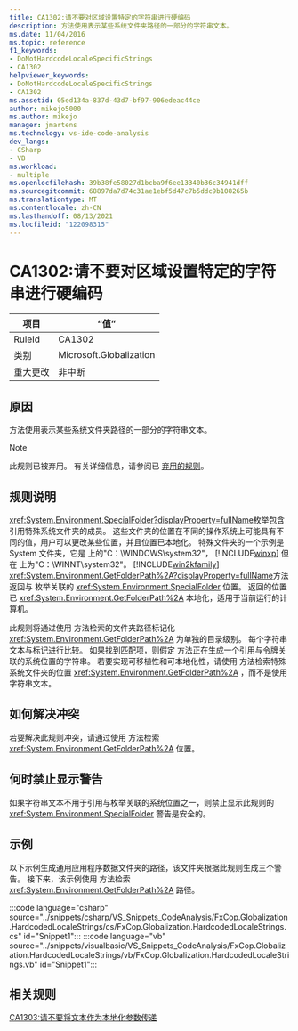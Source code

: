 ```yaml
---
title: CA1302:请不要对区域设置特定的字符串进行硬编码
description: 方法使用表示某些系统文件夹路径的一部分的字符串文本。
ms.date: 11/04/2016
ms.topic: reference
f1_keywords:
- DoNotHardcodeLocaleSpecificStrings
- CA1302
helpviewer_keywords:
- DoNotHardcodeLocaleSpecificStrings
- CA1302
ms.assetid: 05ed134a-837d-43d7-bf97-906edeac44ce
author: mikejo5000
ms.author: mikejo
manager: jmartens
ms.technology: vs-ide-code-analysis
dev_langs:
- CSharp
- VB
ms.workload:
- multiple
ms.openlocfilehash: 39b38fe58027d1bcba9f6ee13340b36c34941dff
ms.sourcegitcommit: 68897da7d74c31ae1ebf5d47c7b5ddc9b108265b
ms.translationtype: MT
ms.contentlocale: zh-CN
ms.lasthandoff: 08/13/2021
ms.locfileid: "122098315"
---
```

# <a name="ca1302-do-not-hardcode-locale-specific-strings"></a>CA1302:请不要对区域设置特定的字符串进行硬编码

|项目|“值”|
|-|-|
|RuleId|CA1302|
|类别|Microsoft.Globalization|
|重大更改|非中断|

## <a name="cause"></a>原因
方法使用表示某些系统文件夹路径的一部分的字符串文本。

> [!NOTE]
> 此规则已被弃用。 有关详细信息，请参阅已 [弃用的规则](fxcop-unported-deprecated-rules.md)。

## <a name="rule-description"></a>规则说明
<xref:System.Environment.SpecialFolder?displayProperty=fullName>枚举包含引用特殊系统文件夹的成员。 这些文件夹的位置在不同的操作系统上可能具有不同的值，用户可以更改某些位置，并且位置已本地化。 特殊文件夹的一个示例是 System 文件夹，它是 上的"C：\WINDOWS\system32"， [!INCLUDE[winxp](../code-quality/includes/winxp_md.md)] 但在 上为"C：\WINNT\system32"。 [!INCLUDE[win2kfamily](../code-quality/includes/win2kfamily_md.md)] <xref:System.Environment.GetFolderPath%2A?displayProperty=fullName>方法返回与 枚举关联的 <xref:System.Environment.SpecialFolder> 位置。 返回的位置已 <xref:System.Environment.GetFolderPath%2A> 本地化，适用于当前运行的计算机。

此规则将通过使用 方法检索的文件夹路径标记化 <xref:System.Environment.GetFolderPath%2A> 为单独的目录级别。 每个字符串文本与标记进行比较。 如果找到匹配项，则假定 方法正在生成一个引用与令牌关联的系统位置的字符串。 若要实现可移植性和可本地化性，请使用 方法检索特殊系统文件夹的位置 <xref:System.Environment.GetFolderPath%2A> ，而不是使用字符串文本。

## <a name="how-to-fix-violations"></a>如何解决冲突
若要解决此规则冲突，请通过使用 方法检索 <xref:System.Environment.GetFolderPath%2A> 位置。

## <a name="when-to-suppress-warnings"></a>何时禁止显示警告
如果字符串文本不用于引用与枚举关联的系统位置之一，则禁止显示此规则的 <xref:System.Environment.SpecialFolder> 警告是安全的。

## <a name="example"></a>示例
以下示例生成通用应用程序数据文件夹的路径，该文件夹根据此规则生成三个警告。 接下来，该示例使用 方法检索 <xref:System.Environment.GetFolderPath%2A> 路径。

:::code language="csharp" source="../snippets/csharp/VS_Snippets_CodeAnalysis/FxCop.Globalization.HardcodedLocaleStrings/cs/FxCop.Globalization.HardcodedLocaleStrings.cs" id="Snippet1":::
:::code language="vb" source="../snippets/visualbasic/VS_Snippets_CodeAnalysis/FxCop.Globalization.HardcodedLocaleStrings/vb/FxCop.Globalization.HardcodedLocaleStrings.vb" id="Snippet1":::

## <a name="related-rules"></a>相关规则
[CA1303:请不要将文本作为本地化参数传递](/dotnet/fundamentals/code-analysis/quality-rules/ca1303)
